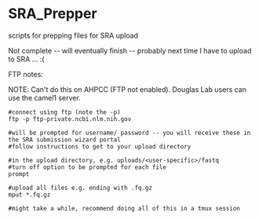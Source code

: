 # SRA_Prepper
scripts for prepping files for SRA upload

Not complete -- will eventually finish -- probably next time I have to upload to SRA ... :(

FTP notes:

NOTE: Can't do this on AHPCC (FTP not enabled). Douglas Lab users can use the camel1 server. 

```
#connect using ftp (note the -p)
ftp -p ftp-private.ncbi.nlm.nih.gov

#will be prompted for username/ password -- you will receive these in the SRA submission wizard portal
#follow instructions to get to your upload directory 

#in the upload directory, e.g. uploads/<user-specific>/fastq
#turn off option to be prompted for each file
prompt

#upload all files e.g. ending with .fq.gz
mput *.fq.gz

#might take a while, recommend doing all of this in a tmux session

```
